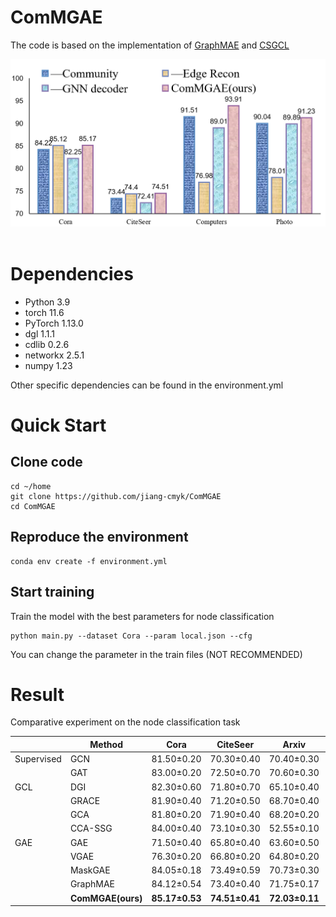 # ComMGAE
The code is based on the implementation of [GraphMAE](https://github.com/THUDM/GraphMAE) and [CSGCL](https://github.com/HanChen-HUST/CSGCL)

<p>
    <div align="center">
        <img src="fig/F1.png" width="600">
    </div>
  <br />
</p>

# Dependencies
* Python 3.9
* torch 11.6
* PyTorch 1.13.0
* dgl 1.1.1
* cdlib 0.2.6
* networkx 2.5.1
* numpy 1.23

Other specific dependencies can be found in the environment.yml

# Quick Start
## Clone code 
~~~shell
cd ~/home
git clone https://github.com/jiang-cmyk/ComMGAE
cd ComMGAE
~~~

## Reproduce the environment
~~~conda
conda env create -f environment.yml
~~~

## Start training
Train the model with the best parameters for node classification
~~~shell
python main.py --dataset Cora --param local.json --cfg
~~~
You can change the parameter in the train files (NOT RECOMMENDED)

# Result
Comparative experiment on the node classification task

|            | Method | Cora  | CiteSeer | Arxiv | Computers | Photo |
|------------|---|:---:|:---:|:---:|:---:|:---:|
| Supervised | GCN   | 81.50±0.20 | 70.30±0.40 | 70.40±0.30 | 86.51±0.54 | 92.42±0.22 |
|            | GAT   | 83.00±0.20 | 72.50±0.70 | 70.60±0.30 | 86.93±0.29 | 92.56±0.35 |
| GCL        | DGI   | 82.30±0.60 | 71.80±0.70 | 65.10±0.40 | 83.95±0.47 | 91.61±0.22 |
|            | GRACE | 81.90±0.40 | 71.20±0.50 | 68.70±0.40 | 86.25±0.25 | 92.15±0.24 |
|            | GCA   | 81.80±0.20 | 71.90±0.40 | 68.20±0.20 | 87.85±0.31 | 92.53±0.16|
|            | CCA-SSG | 84.00±0.40 | 73.10±0.30 | 52.55±0.10 | 88.74±0.28 | 93.14±0.14|
| GAE        | GAE | 71.50±0.40 | 65.80±0.40 | 63.60±0.50 | 85.10±0.40 | 91.00±0.10 |
|            | VGAE  | 76.30±0.20 | 66.80±0.20 | 64.80±0.20 | 85.80±0.30 | 91.50±0.20 |
|            | MaskGAE | 84.05±0.18 | 73.49±0.59 | 70.73±0.30 | 89.01±0.34 | 92.89±0.18 |
|            | GraphMAE | 84.12±0.54 | 73.40±0.40 | 71.75±0.17 | 88.04±0.54 | 92.43±0.16 |
|            | **ComMGAE(ours)** | __85.17±0.53__ | __74.51±0.41__ | __72.03±0.11__ | __89.80±0.14__ | __93.22±0.26__|
